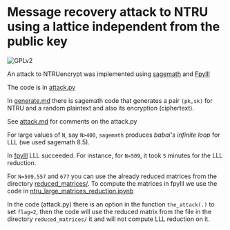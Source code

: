 # Message recovery attack to NTRU using a lattice independent from the public key

![GPLv2][]

[GPLv2]: https://img.shields.io/badge/license-GPLv2-lightgrey.svg

An attack to NTRUencrypt was implemented using [sagemath](https://www.sagemath.org/) and [Fpylll](https://github.com/fplll/fpylll)

The code is in [attack.py](./attack.py)

In [generate.md](./generate.md) there is  sagemath code that generates a pair ```(pk,sk)``` for NTRU and a random plaintext and also its encryption (ciphertext).

See [attack.md](./attack.md) for comments on the attack.py

For large values of ```N```, say ```N>400```, ```sagemath``` produces _babai's infinite loop_ for LLL (we used sagemath 8.5).

In [fpylll](https://github.com/fplll/fpylll) LLL succeeded. For instance, for ```N=509```, it took ```5``` minutes for the LLL reduction.

For ```N=509,557``` and ```677``` you can use the already reduced matrices from the directory [reduced_matrices/](./reduced_matrices). To compute the matrices in fpylll we use the code in [ntru_large_matrices_reduction.ipynb](./ntru_large_matrices_reduction.ipynb)

In the code (attack.py) there is an option in the function ```the_attack(.)``` to set ```flag=2```, then the code will use the reduced matrix from the file in the directory ```reduced_matrices/``` it and will not compute LLL reduction on it.
